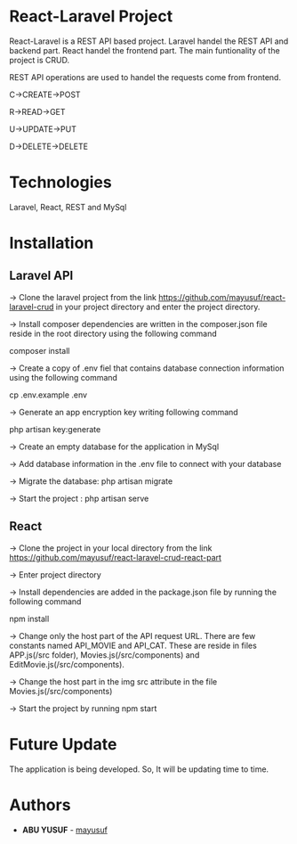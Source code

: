 # React-Laravel Project

React-Laravel is a REST API based project. Laravel handel the REST API and backend part. React handel
the frontend part. The main funtionality of the project is CRUD.

REST API operations are used to handel the requests come from frontend.

C->CREATE->POST

R->READ->GET

U->UPDATE->PUT

D->DELETE->DELETE

# Technologies

Laravel, React, REST and MySql

# Installation

## Laravel API

-> Clone the laravel project from the link https://github.com/mayusuf/react-laravel-crud in your project directory and enter the project directory.

-> Install composer dependencies are written in the composer.json file reside in the root directory 
 using the following command
 
 composer install
 
-> Create a copy of .env fiel that contains database connection information using the following command

 cp .env.example .env
 
-> Generate an app encryption key writing following command

 php artisan key:generate
 
-> Create an empty database for the application in MySql

-> Add database information in the .env file to connect with your database

-> Migrate the database: php artisan migrate

-> Start the project : php artisan serve

## React

-> Clone the project in your local directory from the link https://github.com/mayusuf/react-laravel-crud-react-part

-> Enter project directory

-> Install dependencies are added in the package.json file by running the following command

  npm install
  
-> Change only the host part of the API request URL. There are few constants named API_MOVIE and API_CAT.
 These are reside in files APP.js(/src folder), Movies.js(/src/components) and EditMovie.js(/src/components).
 
-> Change the host part in the img src attribute in the file Movies.js(/src/components)

-> Start the project by running npm start

# Future Update

The application is being developed. So, It will be updating time to time.  

# Authors

* **ABU YUSUF** - [mayusuf](https://github.com/mayusuf)